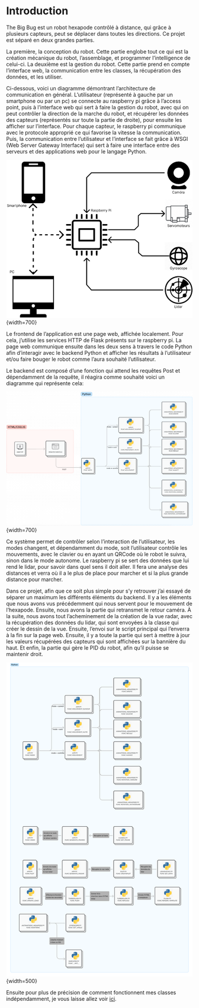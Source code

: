# Introduction

The Big Bug est un robot hexapode contrôlé à distance, qui grâce à plusieurs capteurs, peut se déplacer dans toutes les directions. Ce projet est séparé en deux grandes parties. 

La première, la conception du robot. Cette partie englobe tout ce qui est la création mécanique du robot, l’assemblage, et programmer l’intelligence de celui-ci. La deuxième est la gestion du robot. Cette partie prend en compte l’interface web, la communication entre les classes, la récupération des données, et les utiliser.

Ci-dessous, voici un diagramme démontrant l’architecture de communication en général. L’utilisateur (représenté à gauche par un smartphone ou par un pc) se connecte au raspberry pi grâce à l’access point, puis à l’interface web qui sert à faire la gestion du robot, avec qui on peut contrôler la direction de la marche du robot, et récupérer les données des capteurs (représentés sur toute la partie de droite), pour ensuite les afficher sur l’interface. Pour chaque capteur, le raspberry pi communique avec le protocole approprié ce qui favorise la vitesse la communication. Puis, la communication entre l’utilisateur et l’interface se fait grâce à WSGI (Web Server Gateway Interface) qui sert à faire une interface entre des serveurs et des applications web pour le langage Python.

![Diagramme Intro](img/Diagramme_Intro.png){width=700}

Le frontend de l’application est une page web, affichée localement. Pour cela, j’utilise les services HTTP de Flask présents sur le raspberry pi. La page web communique ensuite dans les deux sens à travers le code Python afin d’interagir avec le backend Python et afficher les résultats à l’utilisateur et/ou faire bouger le robot comme l’aura souhaité l’utilisateur. 

Le backend est composé d’une fonction qui attend les requêtes Post et dépendamment de la requête, il réagira comme souhaité voici un diagramme qui représente cela:

![Front to backen](img/Diagramme_Front2backend.png){width=700}

Ce système permet de contrôler selon l’interaction de l’utilisateur, les modes changent, et dépendamment du mode, soit l’utilisateur contrôle les mouvements, avec le clavier ou en ayant un QRCode où le robot le suivra, sinon dans le mode autonome. Le raspberry pi se sert des données que lui rend le lidar, pour savoir dans quel sens il doit aller. Il fera une analyse des distances et verra où il a le plus de place pour marcher et si la plus grande distance pour marcher.

Dans ce projet, afin que ce soit plus simple pour s’y retrouver j’ai essayé de séparer un maximum les différents éléments du backend. Il y a les éléments que nous avons vus précédemment qui nous servent pour le mouvement de l’hexapode. Ensuite, nous avons la partie qui retransmet le retour caméra. À la suite, nous avons tout l’acheminement de la création de la vue radar, avec la récupération des données du lidar, qui sont envoyées à la classe qui créer le dessin de la vue. Ensuite, l’envoi sur le script principal qui l’enverra à la fin sur la page web. Ensuite, il y a toute la partie qui sert à mettre à jour les valeurs récupérées des capteurs qui sont affichées sur la bannière du haut. Et enfin, la partie qui gère le PID du robot, afin qu’il puisse se maintenir droit.

![All connections](img/Diagrame_All_Connect.png){width=500}

Ensuite pour plus de précision de comment fonctionnent mes classes indépendamment, je vous laisse allez voir <a href="../Fonctionalite">ici</a>.